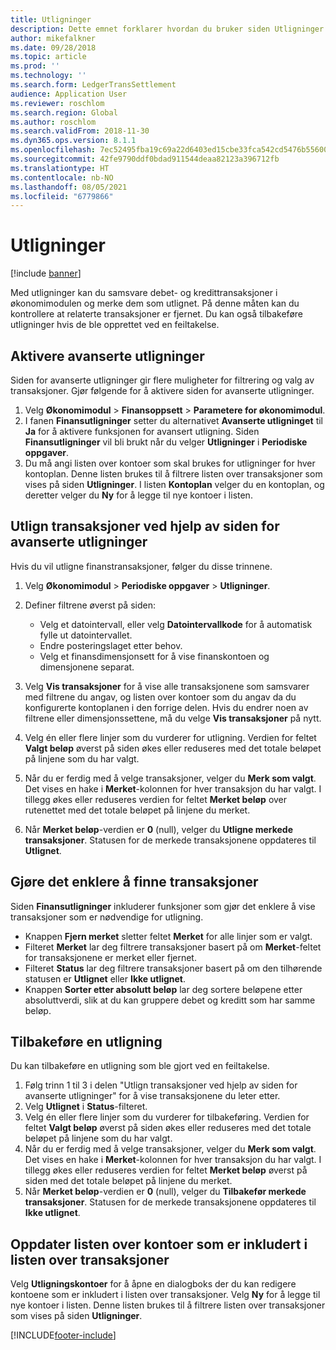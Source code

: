 ```yaml
---
title: Utligninger
description: Dette emnet forklarer hvordan du bruker siden Utligninger til å utligne finanstransaksjoner og tilbakeføre utligninger.
author: mikefalkner
ms.date: 09/28/2018
ms.topic: article
ms.prod: ''
ms.technology: ''
ms.search.form: LedgerTransSettlement
audience: Application User
ms.reviewer: roschlom
ms.search.region: Global
ms.author: roschlom
ms.search.validFrom: 2018-11-30
ms.dyn365.ops.version: 8.1.1
ms.openlocfilehash: 7ec52495fba19c69a22d6403ed15cbe33fca542cd5476b5560033e7798f72383
ms.sourcegitcommit: 42fe9790ddf0bdad911544deaa82123a396712fb
ms.translationtype: HT
ms.contentlocale: nb-NO
ms.lasthandoff: 08/05/2021
ms.locfileid: "6779866"
---
```

# <a name="ledger-settlements"></a>Utligninger

[!include [banner](../includes/banner.md)]

Med utligninger kan du samsvare debet- og kredittransaksjoner i økonomimodulen og merke dem som utlignet. På denne måten kan du kontrollere at relaterte transaksjoner er fjernet. Du kan også tilbakeføre utligninger hvis de ble opprettet ved en feiltakelse.

## <a name="enable-advanced-ledger-settlements"></a>Aktivere avanserte utligninger

Siden for avanserte utligninger gir flere muligheter for filtrering og valg av transaksjoner. Gjør følgende for å aktivere siden for avanserte utligninger.

1. Velg **Økonomimodul** \> **Finansoppsett** \> **Parametere for økonomimodul**. 
2. I fanen **Finansutligninger** setter du alternativet **Avanserte utligninget** til **Ja** for å aktivere funksjonen for avansert utligning. Siden **Finansutligninger** vil bli brukt når du velger **Utligninger** i **Periodiske oppgaver**. 
3. Du må angi listen over kontoer som skal brukes for utligninger for hver kontoplan. Denne listen brukes til å filtrere listen over transaksjoner som vises på siden **Utligninger**. I listen **Kontoplan** velger du en kontoplan, og deretter velger du **Ny** for å legge til nye kontoer i listen.

## <a name="settle-transactions-by-using-the-advanced-ledger-settlements-page"></a>Utlign transaksjoner ved hjelp av siden for avanserte utligninger

Hvis du vil utligne finanstransaksjoner, følger du disse trinnene.

1. Velg **Økonomimodul** \> **Periodiske oppgaver** \> **Utligninger**.
2. Definer filtrene øverst på siden:

    - Velg et datointervall, eller velg **Datointervallkode** for å automatisk fylle ut datointervallet.
    - Endre posteringslaget etter behov.
    - Velg et finansdimensjonsett for å vise finanskontoen og dimensjonene separat.

3. Velg **Vis transaksjoner** for å vise alle transaksjonene som samsvarer med filtrene du angav, og listen over kontoer som du angav da du konfigurerte kontoplanen i den forrige delen. Hvis du endrer noen av filtrene eller dimensjonssettene, må du velge **Vis transaksjoner** på nytt.
4. Velg én eller flere linjer som du vurderer for utligning. Verdien for feltet **Valgt beløp** øverst på siden økes eller reduseres med det totale beløpet på linjene som du har valgt.
5. Når du er ferdig med å velge transaksjoner, velger du **Merk som valgt**. Det vises en hake i **Merket**-kolonnen for hver transaksjon du har valgt. I tillegg økes eller reduseres verdien for feltet **Merket beløp** over rutenettet med det totale beløpet på linjene du merket.
6. Når **Merket beløp**-verdien er **0** (null), velger du **Utligne merkede transaksjoner**. Statusen for de merkede transaksjonene oppdateres til **Utlignet**.

## <a name="make-transactions-easier-to-find"></a>Gjøre det enklere å finne transaksjoner

Siden **Finansutligninger** inkluderer funksjoner som gjør det enklere å vise transaksjoner som er nødvendige for utligning.

- Knappen **Fjern merket** sletter feltet **Merket** for alle linjer som er valgt.
- Filteret **Merket** lar deg filtrere transaksjoner basert på om **Merket**-feltet for transaksjonene er merket eller fjernet.
- Filteret **Status** lar deg filtrere transaksjoner basert på om den tilhørende statusen er **Utlignet** eller **Ikke utlignet**.
- Knappen **Sorter etter absolutt beløp** lar deg sortere beløpene etter absoluttverdi, slik at du kan gruppere debet og kreditt som har samme beløp.

## <a name="reverse-a-settlement"></a>Tilbakeføre en utligning

Du kan tilbakeføre en utligning som ble gjort ved en feiltakelse.

1. Følg trinn 1 til 3 i delen "Utlign transaksjoner ved hjelp av siden for avanserte utligninger" for å vise transaksjonene du leter etter.
2. Velg **Utlignet** i **Status**-filteret.
3. Velg én eller flere linjer som du vurderer for tilbakeføring. Verdien for feltet **Valgt beløp** øverst på siden økes eller reduseres med det totale beløpet på linjene som du har valgt.
4. Når du er ferdig med å velge transaksjoner, velger du **Merk som valgt**. Det vises en hake i **Merket**-kolonnen for hver transaksjon du har valgt. I tillegg økes eller reduseres verdien for feltet **Merket beløp** øverst på siden med det totale beløpet på linjene du merket.
5. Når **Merket beløp**-verdien er **0** (null), velger du **Tilbakefør merkede transaksjoner**. Statusen for de merkede transaksjonene oppdateres til **Ikke utlignet**.

## <a name="update-the-list-of-accounts-that-are-included-in-the-list-of-transactions"></a>Oppdater listen over kontoer som er inkludert i listen over transaksjoner

Velg **Utligningskontoer** for å åpne en dialogboks der du kan redigere kontoene som er inkludert i listen over transaksjoner. Velg **Ny** for å legge til nye kontoer i listen. Denne listen brukes til å filtrere listen over transaksjoner som vises på siden **Utligninger**.


[!INCLUDE[footer-include](../../includes/footer-banner.md)]